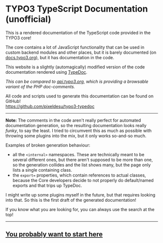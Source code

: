 # TYPO3 TypeScript Documentation (unofficial)

This is a rendered documentation of the TypeScript code provided in the TYPO3 core!

The core contains a lot of JavaScript functionality that can be used in custom backend modules and other places, but it is barely documented (on [docs.typo3.org](https://docs.typo3.org)), but it has documentation in the code.

This website is a slightly (automagically) modified version of the code documentation rendered using [TypeDoc](https://typedoc.org/).

_This can be compared to [api.typo3.org](https://api.typo3.org/), which is providing a browsable variant of the PHP doc-comments._

All code and scripts used to generate this documentation can be found on GitHub!  
https://github.com/pixeldesu/typo3-typedoc

----

**Note:** The comments in the code aren't really perfect for automated documentation generation, so the resulting documentation looks really _funky_, to say the least. I tried to circumvent this as much as possible with throwing some plugins into the mix, but it only works so-and-so much.

Examples of broken generation behaviour:
* all the `<internal>` namespaces. These are technically meant to be several different ones, but there aren't supposed to be more than one, so the generation collides and the list shows many, but the page only lists a single containing class.
* the `export=` properties, which contain references to actual classes, because the Core developers decide to not properly do default/named exports and that trips up TypeDoc.

I might write up some plugins myself in the future, but that requires looking into that. So this is the first draft of the generated documentation!

If you know what you are looking for, you can always use the search at the top!

----

## [You probably want to start here](modules.html)